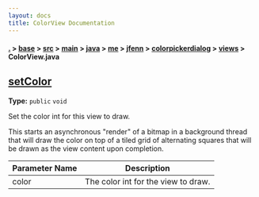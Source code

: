 ```yaml
---
layout: docs
title: ColorView Documentation
---
```

#### [.](./../../../../../../../../index) > [base](./../../../../../../../index) > [src](./../../../../../../index) > [main](./../../../../../index) > [java](./../../../../index) > [me](./../../../index) > [jfenn](./../../index) > [colorpickerdialog](./../index) > [views](./index) > **ColorView.java**

## [setColor](https://github.com/fennifith/ColorPickerDialog/blob/master/base/src/main/java/me/jfenn/colorpickerdialog/views/ColorView.java#L44)

**Type:** `public` `void`

Set the color int for this view to draw. 

This starts an asynchronous "render" of a bitmap 
in a background thread that will draw the color 
on top of a tiled grid of alternating squares 
that will be drawn as the view content upon 
completion. 





|Parameter Name|Description|
|-----|-----|
|color|The color int for the view to draw.  |








